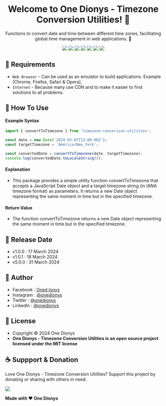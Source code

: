 <h1 align="center">Welcome to One Dionys - Timezone Conversion Utilities! 👋 </h1>

<p align="center">Functions to convert date and time between different time zones, facilitating global time management in web applications. 💖 </p>

<p align="center">
<img src="https://img.shields.io/github/contributors/onedionys/onedionys-timezone-conversion-utilities?style=flat-square">
<img src="https://img.shields.io/github/issues/onedionys/onedionys-timezone-conversion-utilities?style=flat-square">
<img src="https://img.shields.io/github/stars/onedionys/onedionys-timezone-conversion-utilities?style=flat-square"> 
<img src="https://img.shields.io/github/forks/onedionys/onedionys-timezone-conversion-utilities?style=flat-square">
<img src="https://img.shields.io/github/last-commit/onedionys/onedionys-timezone-conversion-utilities.svg?style=flat-square">
<img src="https://img.shields.io/github/languages/code-size/onedionys/onedionys-timezone-conversion-utilities?style=flat-square">
<img src="https://img.shields.io/github/license/onedionys/onedionys-timezone-conversion-utilities?style=flat-square">
</p>

## 💾 Requirements

* `Web Browser` - Can be used as an emulator to build applications. Example [Chrome, Firefox, Safari & Opera].
* `Internet` - Because many use CDN and to make it easier to find solutions to all problems.

## 🎯 How To Use

#### Example Syntax

```typescript
import { convertToTimezone } from 'timezone-conversion-utilities';

const date = new Date('2024-03-07T12:00:00Z');
const targetTimezone = 'America/New_York';

const convertedDate = convertToTimezone(date, targetTimezone);
console.log(convertedDate.toLocaleString());
```

#### Explanation

* This package provides a simple utility function convertToTimezone that accepts a JavaScript Date object and a target timezone string (in IANA timezone format) as parameters. It returns a new Date object representing the same moment in time but in the specified timezone.

#### Return Value

* The function convertToTimezone returns a new Date object representing the same moment in time but in the specified timezone.

## 📆 Release Date

* v1.0.0 : 17 March 2024
* v1.0.1 : 18 March 2024
* v5.0.0 : 31 March 2024

## 🧑 Author

* Facebook : <a href="https://www.facebook.com/theonedionys"> Oned Ionys</a>
* Instagram : <a href="https://www.instagram.com/onedionys/"> @onedionys</a>
* Twitter : <a href="https://twitter.com/onedionys"> @onedionys</a>
* LinkedIn :  <a href="https://www.linkedin.com/in/onedionys/"> @onedionys</a>

## 📝 License

* Copyright © 2024 One Dionys
* **One Dionys - Timezone Conversion Utilities is an open source project licensed under the MIT license**

## ☕️ Suppport & Donation

Love One Dionys - Timezone Conversion Utilities? Support this project by donating or sharing with others in need.

<a href="https://www.buymeacoffee.com/onedionys"><img src="https://img.shields.io/badge/Buy_Me_A_Coffee-FFDD00?style=for-the-badge&logo=buy-me-a-coffee&logoColor=black"/> </a>

**Made with ❤️ One Dionys**
